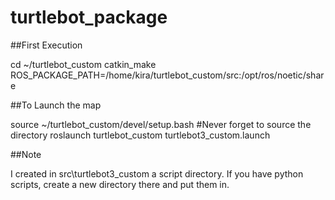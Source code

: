 # turtlebot_package

##First Execution

cd ~/turtlebot_custom
catkin_make
ROS_PACKAGE_PATH=/home/kira/turtlebot_custom/src:/opt/ros/noetic/share


##To Launch the map

source ~/turtlebot_custom/devel/setup.bash #Never forget to source the directory
roslaunch turtlebot_custom turtlebot3_custom.launch


##Note 

I created in src\turtlebot3_custom a script directory. If you have python scripts, create a new directory there and put them in.
